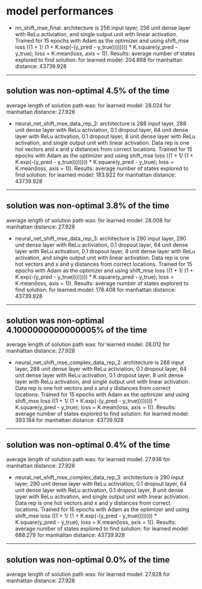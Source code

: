 # model performances
- nn_shift_mse_final: architecture is 256 input layer, 256 unit dense layer with ReLu activiation, and single output unit with linear activation. Trained for 15 epochs with Adam as the optimizer and using shift_mse loss ((1 + 1/ (1 + K.exp(-(y_pred - y_true)))))))) * K.square(y_pred - y_true); loss = K.mean(loss, axis = 1)). Results:
average number of states explored to find solution:
        for learned model: 204.888
        for manhattan distance: 43739.928
----------------------------------------------------
solution was non-optimal 4.5% of the time
----------------------------------------------------
average length of solution path was:
        for learned model: 28.024
        for manhattan distance: 27.928
- neural_net_shift_mse_data_rep_2: architecture is 288 input layer, 288 unit dense layer with ReLu activiation, 0.1 dropout layer, 64 unit dense layer with ReLu activation, 0.1 dropout layer, 8 unit dense layer with ReLu activation, and single output unit with linear activation. Data rep is one hot vectors and x and y distances from correct locations. Trained for 15 epochs with Adam as the optimizer and using shift_mse loss ((1 + 1/ (1 + K.exp(-(y_pred - y_true)))))))) * K.square(y_pred - y_true); loss = K.mean(loss, axis = 1)). Results:
average number of states explored to find solution:
        for learned model: 183.922
        for manhattan distance: 43739.928
----------------------------------------------------
solution was non-optimal 3.8% of the time
----------------------------------------------------
average length of solution path was:
        for learned model: 28.008
        for manhattan distance: 27.928
- neural_net_shift_mse_data_rep_3: architecture is 290 input layer, 290 unit dense layer with ReLu activiation, 0.1 dropout layer, 64 unit dense layer with ReLu activation, 0.1 dropout layer, 8 unit dense layer with ReLu activation, and single output unit with linear activation. Data rep is one hot vectors and x and y distances from correct locations. Trained for 15 epochs with Adam as the optimizer and using shift_mse loss ((1 + 1/ (1 + K.exp(-(y_pred - y_true)))))))) * K.square(y_pred - y_true); loss = K.mean(loss, axis = 1)). Results:
average number of states explored to find solution:
        for learned model: 178.408
        for manhattan distance: 43739.928
----------------------------------------------------
solution was non-optimal 4.1000000000000005% of the time
----------------------------------------------------
average length of solution path was:
        for learned model: 28.012
        for manhattan distance: 27.928
- neural_net_shift_mse_complex_data_rep_2: architecture is 288 input layer, 288 unit dense layer with ReLu activiation, 0.1 dropout layer, 64 unit dense layer with ReLu activation, 0.1 dropout layer, 8 unit dense layer with ReLu activation, and single output unit with linear activation. Data rep is one hot vectors and x and y distances from correct locations. Trained for 15 epochs with Adam as the optimizer and using shift_mse loss ((1 + 1/ (1 + K.exp(-(y_pred - y_true)))))))) * K.square(y_pred - y_true); loss = K.mean(loss, axis = 1)). Results:
average number of states explored to find solution:
        for learned model: 393.184
        for manhattan distance: 43739.928
----------------------------------------------------
solution was non-optimal 0.4% of the time
----------------------------------------------------
average length of solution path was:
        for learned model: 27.936
        for manhattan distance: 27.928
- neural_net_shift_mse_complex_data_rep_3: architecture is 290 input layer, 290 unit dense layer with ReLu activiation, 0.1 dropout layer, 64 unit dense layer with ReLu activation, 0.1 dropout layer, 8 unit dense layer with ReLu activation, and single output unit with linear activation. Data rep is one hot vectors and x and y distances from correct locations. Trained for 15 epochs with Adam as the optimizer and using shift_mse loss ((1 + 1/ (1 + K.exp(-(y_pred - y_true)))))))) * K.square(y_pred - y_true); loss = K.mean(loss, axis = 1)). Results:
average number of states explored to find solution:
        for learned model: 688.279
        for manhattan distance: 43739.928
----------------------------------------------------
solution was non-optimal 0.0% of the time
----------------------------------------------------
average length of solution path was:
        for learned model: 27.928
        for manhattan distance: 27.928